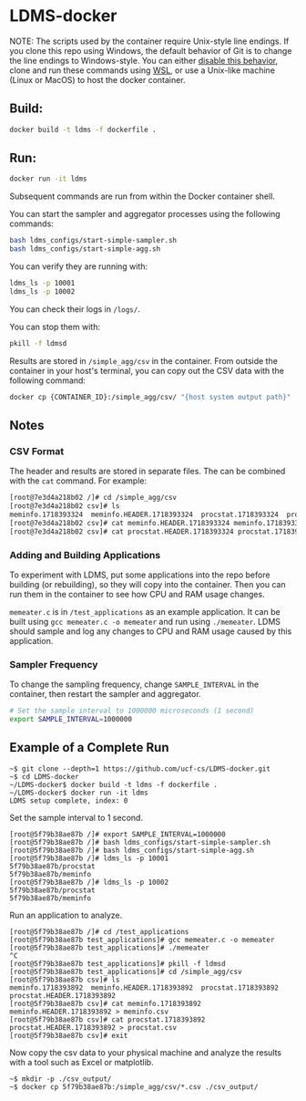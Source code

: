 # LDMS-docker

NOTE: The scripts used by the container require Unix-style line endings. If you clone this repo using Windows, the default behavior of Git is to change the line endings to Windows-style. You can either [disable this behavior](https://docs.github.com/en/get-started/getting-started-with-git/configuring-git-to-handle-line-endings), clone and run these commands using [WSL](https://learn.microsoft.com/en-us/windows/wsl/setup/environment), or use a Unix-like machine (Linux or MacOS) to host the docker container.

## Build:

```bash
docker build -t ldms -f dockerfile .
```

## Run:

```bash
docker run -it ldms
```

Subsequent commands are run from within the Docker container shell.

You can start the sampler and aggregator processes using the following commands:
```bash
bash ldms_configs/start-simple-sampler.sh
bash ldms_configs/start-simple-agg.sh
```

You can verify they are running with:
```bash
ldms_ls -p 10001
ldms_ls -p 10002
```

You can check their logs in `/logs/`.

You can stop them with:
```bash
pkill -f ldmsd
```

Results are stored in `/simple_agg/csv` in the container.
From outside the container in your host's terminal, you can copy out the CSV data with the following command:

```bash
docker cp {CONTAINER_ID}:/simple_agg/csv/ "{host system output path}"
```

## Notes

### CSV Format

The header and results are stored in separate files. The can be combined with the `cat` command.
For example:
```bash
[root@7e3d4a218b02 /]# cd /simple_agg/csv
[root@7e3d4a218b02 csv]# ls
meminfo.1718393324  meminfo.HEADER.1718393324  procstat.1718393324  procstat.HEADER.1718393324
[root@7e3d4a218b02 csv]# cat meminfo.HEADER.1718393324 meminfo.1718393324 > meminfo.csv
[root@7e3d4a218b02 csv]# cat procstat.HEADER.1718393324 procstat.1718393324 > procstat.csv
```

### Adding and Building Applications

To experiment with LDMS, put some applications into the repo before building (or rebuilding), so they will copy into the container.
Then you can run them in the container to see how CPU and RAM usage changes.

`memeater.c` is in `/test_applications` as an example application. It can be built using
`gcc memeater.c -o memeater` and run using `./memeater`.
LDMS should sample and log any changes to CPU and RAM usage caused by this application.

### Sampler Frequency

To change the sampling frequency, change `SAMPLE_INTERVAL` in the container, then restart the sampler and aggregator.
```bash
# Set the sample interval to 1000000 microseconds (1 second)
export SAMPLE_INTERVAL=1000000
```

## Example of a Complete Run

```console
~$ git clone --depth=1 https://github.com/ucf-cs/LDMS-docker.git
~$ cd LDMS-docker
~/LDMS-docker$ docker build -t ldms -f dockerfile .
~/LDMS-docker$ docker run -it ldms
LDMS setup complete, index: 0
```
Set the sample interval to 1 second.
```console
[root@5f79b38ae87b /]# export SAMPLE_INTERVAL=1000000
[root@5f79b38ae87b /]# bash ldms_configs/start-simple-sampler.sh
[root@5f79b38ae87b /]# bash ldms_configs/start-simple-agg.sh
[root@5f79b38ae87b /]# ldms_ls -p 10001
5f79b38ae87b/procstat
5f79b38ae87b/meminfo
[root@5f79b38ae87b /]# ldms_ls -p 10002
5f79b38ae87b/procstat
5f79b38ae87b/meminfo
```
Run an application to analyze.
```console
[root@5f79b38ae87b /]# cd /test_applications
[root@5f79b38ae87b test_applications]# gcc memeater.c -o memeater
[root@5f79b38ae87b test_applications]# ./memeater
^C
[root@5f79b38ae87b test_applications]# pkill -f ldmsd
[root@5f79b38ae87b test_applications]# cd /simple_agg/csv
[root@5f79b38ae87b csv]# ls
meminfo.1718393892  meminfo.HEADER.1718393892  procstat.1718393892  procstat.HEADER.1718393892
[root@5f79b38ae87b csv]# cat meminfo.1718393892 meminfo.HEADER.1718393892 > meminfo.csv
[root@5f79b38ae87b csv]# cat procstat.1718393892 procstat.HEADER.1718393892 > procstat.csv
[root@5f79b38ae87b csv]# exit
```
Now copy the csv data to your physical machine and analyze the results with a tool such as Excel or matplotlib.
```console
~$ mkdir -p ./csv_output/
~$ docker cp 5f79b38ae87b:/simple_agg/csv/*.csv ./csv_output/
```